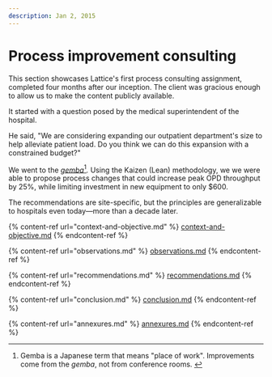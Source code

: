 ```yaml
---
description: Jan 2, 2015
---
```


# Process improvement consulting

This section showcases Lattice's first process consulting assignment, completed four months after our inception. The client was gracious enough to allow us to make the content publicly available.

It started with a question posed by the medical superintendent of the hospital.&#x20;

He said, "We are considering expanding our outpatient department's size to help alleviate patient load. Do you think we can do this expansion with a constrained budget?"

We went to the [_gemba_](#user-content-fn-1)[^1]_._ Using the Kaizen (Lean) methodology, we we were able to propose process changes that could increase peak OPD throughput by 25%, while limiting investment in new equipment to only $600.

The recommendations are site-specific, but the principles are generalizable to hospitals even today—more than a decade later.&#x20;

{% content-ref url="context-and-objective.md" %}
[context-and-objective.md](context-and-objective.md)
{% endcontent-ref %}

{% content-ref url="observations.md" %}
[observations.md](observations.md)
{% endcontent-ref %}

{% content-ref url="recommendations.md" %}
[recommendations.md](recommendations.md)
{% endcontent-ref %}

{% content-ref url="conclusion.md" %}
[conclusion.md](conclusion.md)
{% endcontent-ref %}

{% content-ref url="annexures.md" %}
[annexures.md](annexures.md)
{% endcontent-ref %}

[^1]: Gemba is a Japanese term that means "place of work". Improvements come from the _gemba_, not from conference rooms.&#x20;
